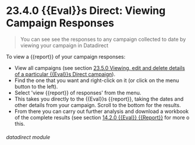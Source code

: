 # 23.4.0 {{Eval}}s Direct: Viewing Campaign Responses

> You can see see the responses to any campaign collected to date by viewing your campaign in Datadirect



To view a {{report}} of your campaign responses:

- View all campaigns (see section [23.5.0  Viewing, edit and delete details of a particular {{Eval}}s Direct campaign](/help/index/p/23.5.0)).
- Find the one that you want and right-click on it (or click on the menu button to the left).
- Select 'view {{report}} of responses' from the menu.
- This takes you directly to the {{Eval}}s {{report}}, taking the dates and other details from your campaign. Scroll to the bottom for the results.
- From there you can carry out further analysis and download a workbook of the complete results (see section [14.2.0  {{Eval}} {{Report}}](/help/index/p/14.2.0) for more o this. 


###### datadirect module

